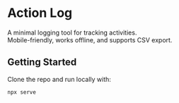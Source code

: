 # Action Log  

A minimal logging tool for tracking activities.  
Mobile-friendly, works offline, and supports CSV export.  

## Getting Started  
Clone the repo and run locally with:  
```bash
npx serve
